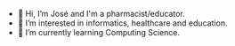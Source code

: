<div align="center" width="100vw">
  <img class="image" src="header.svg" alt="">
</div>

- 👋 Hi, I’m José and I'm a pharmacist/educator.
- 👀 I’m interested in informatics, healthcare and education.
- 🌱 I’m currently learning Computing Science.
